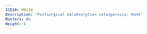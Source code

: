 ```yaml
---
ICD10: M8134
Description: "Postsurgical malabsorption osteoporosis: Hand"
Matters: No
Weight: 0
---
```

